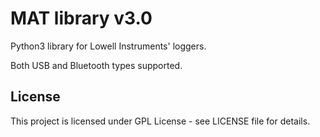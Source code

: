 # MAT library v3.0

Python3 library for Lowell Instruments' loggers.

Both USB and Bluetooth types supported.

<!---
# ![alt text](ddh/gui/res/ddh_capture.png)
-->

## License
This project is licensed under GPL License - see LICENSE file for details.
